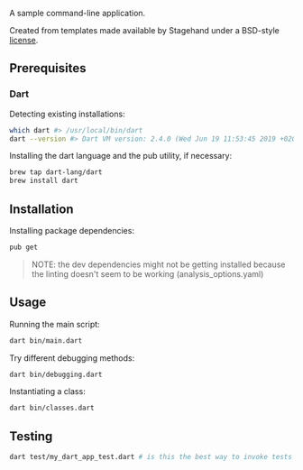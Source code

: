 A sample command-line application.

Created from templates made available by Stagehand under a BSD-style
[license](https://github.com/dart-lang/stagehand/blob/master/LICENSE).

## Prerequisites

### Dart

Detecting existing installations:

```sh
which dart #> /usr/local/bin/dart
dart --version #> Dart VM version: 2.4.0 (Wed Jun 19 11:53:45 2019 +0200) on "macos_x64"

```

Installing the dart language and the pub utility, if necessary:

```sh
brew tap dart-lang/dart
brew install dart
```

## Installation

Installing package dependencies:

```sh
pub get
```

> NOTE: the dev dependencies might not be getting installed because the linting doesn't seem to be working (analysis_options.yaml)

## Usage

Running the main script:

```sh
dart bin/main.dart
```

Try different debugging methods:

```sh
dart bin/debugging.dart
```

Instantiating a class:

```sh
dart bin/classes.dart
```


## Testing

```sh
dart test/my_dart_app_test.dart # is this the best way to invoke tests in dart?
```
